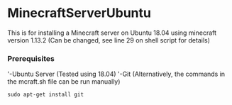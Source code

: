 # MinecraftServerUbuntu
This is for installing a Minecraft server on Ubuntu 18.04 using minecraft version 1.13.2 (Can be changed, see line 29 on shell script for details)
### Prerequisites
'-Ubuntu Server (Tested using 18.04)
'-Git (Alternatively, the commands in the mcraft.sh file can be run manually)
```
sudo apt-get install git 
```
